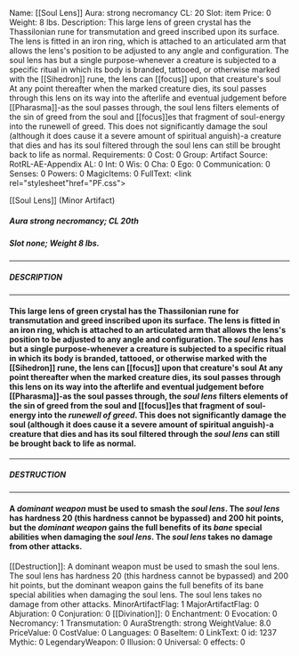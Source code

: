 Name: [[Soul Lens]]
Aura: strong necromancy
CL: 20
Slot: item
Price: 0
Weight: 8 lbs.
Description: This large lens of green crystal has the Thassilonian rune for transmutation and greed inscribed upon its surface. The lens is fitted in an iron ring, which is attached to an articulated arm that allows the lens's position to be adjusted to any angle and configuration. The soul lens has but a single purpose-whenever a creature is subjected to a specific ritual in which its body is branded, tattooed, or otherwise marked with the [[Sihedron]] rune, the lens can [[focus]] upon that creature's soul At any point thereafter when the marked creature dies, its soul passes through this lens on its way into the afterlife and eventual judgement before [[Pharasma]]-as the soul passes through, the soul lens filters elements of the sin of greed from the soul and [[focus]]es that fragment of soul-energy into the runewell of greed. This does not significantly damage the soul (although it does cause it a severe amount of spiritual anguish)-a creature that dies and has its soul filtered through the soul lens can still be brought back to life as normal.
Requirements: 0
Cost: 0
Group: Artifact
Source: RotRL-AE-Appendix
AL: 0
Int: 0
Wis: 0
Cha: 0
Ego: 0
Communication: 0
Senses: 0
Powers: 0
MagicItems: 0
FullText: <link rel="stylesheet"href="PF.css"><div class="heading"><p class="alignleft">[[Soul Lens]] (Minor Artifact)</p><div style="clear: both;"></div></div><div><h5><b>Aura </b>strong necromancy; <b>CL </b>20th</h5><h5><b>Slot </b>none; <b>Weight </b>8 lbs.</h5></div><hr/><div><h5><b>DESCRIPTION</b></h5></div><hr/><div><h4><p>This large lens of green crystal has the Thassilonian rune for transmutation and greed inscribed upon its surface. The lens is fitted in an iron ring, which is attached to an articulated arm that allows the lens's position to be adjusted to any angle and configuration. The <i>soul lens</i> has but a single purpose-whenever a creature is subjected to a specific ritual in which its body is branded, tattooed, or otherwise marked with the [[Sihedron]] rune, the lens can [[focus]] upon that creature's soul At any point thereafter when the marked creature dies, its soul passes through this lens on its way into the afterlife and eventual judgement before [[Pharasma]]-as the soul passes through, the <i>soul lens</i> filters elements of the sin of greed from the soul and [[focus]]es that fragment of soul-energy into the <i>runewell of greed</i>. This does not significantly damage the soul (although it does cause it a severe amount of spiritual anguish)-a creature that dies and has its soul filtered through the <i>soul lens</i> can still be brought back to life as normal.</p></h4></div><hr/><div><h5><b>DESTRUCTION</b></h5></div><hr/><div><h4><p>A <i>dominant weapon</i> must be used to smash the <i>soul lens</i>. The <i>soul lens</i> has hardness 20 (this hardness cannot be bypassed) and 200 hit points, but the <i>dominant weapon</i> gains the full benefits of its <i>bane</i> special abilities when damaging the <i>soul lens</i>. The <i>soul lens</i> takes no damage from other attacks.</p></h4></div>
[[Destruction]]: A dominant weapon must be used to smash the soul lens. The soul lens has hardness 20 (this hardness cannot be bypassed) and 200 hit points, but the dominant weapon gains the full benefits of its bane special abilities when damaging the soul lens. The soul lens takes no damage from other attacks.
MinorArtifactFlag: 1
MajorArtifactFlag: 0
Abjuration: 0
Conjuration: 0
[[Divination]]: 0
Enchantment: 0
Evocation: 0
Necromancy: 1
Transmutation: 0
AuraStrength: strong
WeightValue: 8.0
PriceValue: 0
CostValue: 0
Languages: 0
BaseItem: 0
LinkText: 0
id: 1237
Mythic: 0
LegendaryWeapon: 0
Illusion: 0
Universal: 0
effects: 0
